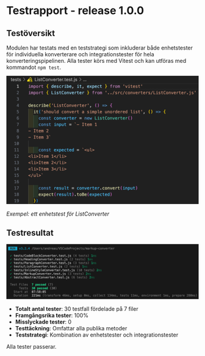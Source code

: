 # Testrapport - release 1.0.0

## Testöversikt

Modulen har testats med en teststrategi som inkluderar både enhetstester för individuella konverterare och integrationstester för hela konverteringspipelinen. Alla tester körs med Vitest och kan utföras med kommandot `npm test`.

<img src=".testrapport/testrapport-image2.png" alt="Exempeltest" width="600">

*Exempel: ett enhetstest för ListConverter*

## Testresultat

<img src=".testrapport/testrapport-image.png" alt="Testresultat" width="800">

- **Totalt antal tester**: 30 testfall fördelade på 7 filer
- **Framgångsrika tester**: 100%
- **Misslyckade tester**: 0
- **Testtäckning**: Omfattar alla publika metoder
- **Teststrategi**: Kombination av enhetstester och integrationstester

Alla tester passerar.